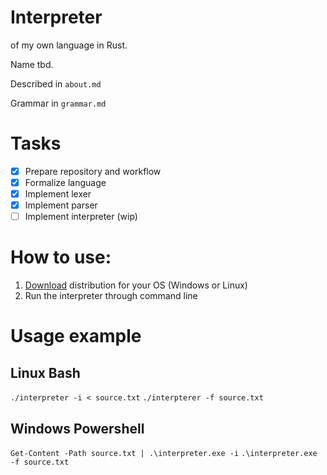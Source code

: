 # Interpreter
of my own language in Rust.

Name tbd.

Described in `about.md`

Grammar in `grammar.md`

# Tasks
- [x] Prepare repository and workflow
- [x] Formalize language
- [x] Implement lexer
- [x] Implement parser
- [ ] Implement interpreter (wip)

# How to use:
1. [Download](https://github.com/MiniaczQ/interpreter/releases) distribution for your OS (Windows or Linux)
2. Run the interpreter through command line

# Usage example
## Linux Bash
`./interpreter -i < source.txt`
`./interpterer -f source.txt`

## Windows Powershell
`Get-Content -Path source.txt | .\interpreter.exe -i`
`.\interpreter.exe -f source.txt`
